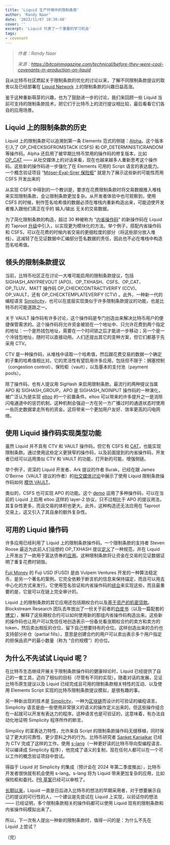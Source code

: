```yaml
---
title: 'Liquid 生产环境中的限制条款'
author: 'Randy Naar'
date: '2023/11/07 10:30:48'
cover: ''
excerpt: 'Liquid 代表了一个重要的学习机会'
tags:
- covenant
---
```



> *作者：Randy Naar*
> 
> *来源：<https://bitcoinmagazine.com/technical/before-they-were-cool-covenants-in-production-on-liquid>*



自从比特币社区燃起关于限制条款的优化的讨论以来，了解不同限制条款提议的取舍以及已经部署在 [Liquid Network](https://blog.liquid.net/) 上的限制条款的兴趣日益高涨。

鉴于这种重新萌芽的兴趣，也为了鼓励进一步的讨论，我们来回顾一些 Liquid 当前可支持的限制条款技术，把它们于比特币上的流行提议相比较，最后看看它们各自的应用场景。

## Liquid 上的限制条款的历史

Liquid 上的限制条款可以追溯到第一条 Elements 范式的侧链：[Alpha](https://blog.blockstream.com/en-covenants-in-elements-alpha/)。这个版本引入了 OP_CHECKSIGFROMSTACK (CSFS) 和 OP_DETERMINISTICRANDOM 等操作码。Alpha 还启用了被早期比特币禁用的操作码的修复版本，比如 [OP_CAT](https://blog.blockstream.com/cat-and-schnorr-tricks-ii/) —— 从社交媒体上的对话来看，现在也越来越多人重新思考这个操作码。这些新的操作码进一步强化了在 Elements 可用的 Script 语言的表达能力。一个概念验证项目 “[Möser-Eyal-Sirer 保险柜](https://maltemoeser.de/paper/covenants.pdf)” 就是为了展示这些新的可能性而用 CSFS 开发出来的

从实现 CSFS 中得到的一个教训是，要求在花费限制条款时将交易数据推入堆栈来实现限制条款，会让限制条款更加复杂。从开发者体验中也可观察到，使用 CSFS 的时候，制作签名哈希值的数据必须在堆栈内重新构造出来，可能迫使开发者推入跟他们真正在乎的 输入/输出 无关的交易数据。

为了简化限制条款的构造，超过 30 种被称为 “[内省操作码](https://glossary.blockstream.com/introspection-opcodes/)” 的新操作码在 Liquid 的 Taproot [升级](https://blog.blockstream.com/tapscript-new-opcodes-reduced-limits-and-covenants/)中引入，以实现更为模块化的方法。举个例子，搭配内省操作码和 CSFS，可以在花费的时候内省交易的更细粒度的部分（将这些部分放入堆栈）。这减轻了在见证数据中汇编部分签名数据的责任，因此也不必在堆栈中构造签名哈希值。

## 领头的限制条款提议

当前，比特币社区正在讨论一大堆可能启用的限制条款提议，包括 SIGHASH_ANYPREVOUT (APO)、OP_TXHASH、CSFS、OP_CAT、OP_TLUV、MATT 操作码 OP_CHECKCONTRACTVERIFY (CCV)、OP_VAULT，还有 OP_CHECKTEMPLATEVERIFY (CTV) 。此外，一种新一代的编程语言 [Simplicity](https://blog.blockstream.com/simplicity-language/)，也可以在底层实现类似于许多限制条款提议的功能，也是比特币的可能道路之一。

关于 VAULT 操作码有许多讨论，这个操作码是专门创造出来解决比特币用户的便捷保管需求的。这个操作码将允许资金被锁在一个地址中、只允许花费到两个指定的地址：一个是热钱包地址，需要在一个时间锁之后才能进一步移动；另一个是一个冷钱包地址，随时可以直接动用。人们还提出其它的变种方案，但它们都基于先采用 CTV。

CTV 是一种操作码，从堆栈中读取一个哈希值，然后跟花费交易的数据一个确定的子集的哈希值相比对。它的灵活性有望启用许多应用，包括但不限于：拥塞控制（congestion control）、保险柜（vault），以及基本的支付池（payment pools）。

除了操作码，也有人提议用 SigHash 来启用限制条款。最流行的两种提议当属 APO 和 SIGHASH_GROUP。APO 是 SIGHASH_NOINPUT 操作码的一种演化，被广泛认为是实现 [eltoo](https://blockstream.com/eltoo.pdf) 的一个前置条件。eltoo 可以带来的许多提升之一是消除闪电通道中的惩罚机制，这种机制会强迫一方在另一方广播过时的通道状态时使用一些历史数据拿走所有的资金。这将带来一个更加用户友好、效率更高的闪电网络。

## 使用 Liquid 操作码实现类型功能

虽然 Liquid 并不具有 CTV 和 VAULT 操作码，但它有 CSFS 和 [CAT](https://blog.blockstream.com/cat-and-schnorr-tricks-i/)，也能实现限制条款。通过使用这些定义更狭窄的操作码，以及前面提到的内省操作码，开发者已经可以运用类似 CTV 和 VAULT 的功能，打开新的可能、增强侧链。

举个例子，资深的 Liquid 开发者、Ark 提议的作者 Burak，已经在跟 James O’Beirne（VAULT 提议的作者）的[社交媒体讨论](https://twitter.com/brqgoo/status/1636394034511101956?s=20)中展示了使用 Liquid 限制条款操作码如何 [模仿 VAULT](https://brqgoo.medium.com/emulating-op-vault-with-elements-opcodes-bdc7d8b0fe71)。

类似的，CSFS 也可实现 APO 的功能。这个 [demo](https://bitcoin.stackexchange.com/questions/89537/how-to-emulate-sighash-noinput-using-checksigfromstackverify) 运用了多种操作码，可以在当前的 Liquid 上启用 eltoo 这样的 layer-2 协议，只不过相比于  APO 的提议用法，其复杂性更多，而且交易的体积也更大。此外，这种构造还无法应用在 Taproot 交易上，这又引入了其自身的额外复杂性。

## 可用的 Liquid 操作码

许多应用已经利用了 Liquid 上的限制条款操作码。一个限制条款的支持者 Steven Roose 最近为此前人们设想的 OP_TXHASH 提议[定义](https://lists.linuxfoundation.org/pipermail/bitcoin-dev/2023-September/021975.html)了一种规范，并在 Liquid 上开发出了一款用于富达债券的[应用](https://github.com/stevenroose/doubletake)。这种限制条款将让资金在交易的见证数据证明了重复花费时销毁。

[Fuji Money](https://fuji.money/) 的 Fuji USD (FUSD) 是由 Vulpem Ventures 开发的一种算法稳定币，是另一个著名的案例。它完全依赖于断言机的信息来保持锚定，而且可以用去中心化的方式来发行。它使用签名验证和内省操作码的[组合](https://vulpem.com/synthetic-asset-smart-contract.pdf)来实现这些，而且最重要的是，它是可以在链上完全审计的。

Liquid 上的限制条款的其它应用还包括期权合约以及[基于资产的机密贷款](https://ruggedbytes.com/articles/ll/#liquidnetwork)。Blockstream Research 团队去年放出了一份关于前者的[白皮书](https://blockstream.com/assets/downloads/pdf/options-whitepaper.pdf)（以及一篇配套的[博文](https://blog.blockstream.com/use-smart-contracts-on-liquid-to-deploy-financial-products/)），解释了这些期权合约可以如何使用新的那组内省操作码构造出来。这些新的操作码也让用户可以免信任地创造表示一份备兑看涨期权合约的卖方和卖方的 token，然后卖出相反的仓位、留下自己想要持有的仓位。这样创造出来的合约也支持部分补仓（partial fills），意思是创建合约的用户可以卖出表示多个用户指定的担保品资产的最小数量（称为 “合约规模”）的仓位。

## 为什么不先试试 Liquid 呢？

在比特币生态继续开展关于限制条款操作码的健康辩论时，Liquid 已经提供了自己的一套工具，迈向了相似的目标（尽管有不同的实现）。随着对话的发展，见证比特币原生提议以及 Liquid 已经完成且可用的限制条款相关特性的互动、以及使用 Elements Script 实现的比特币限制条款提议模拟，是很有趣的事。

另一种新出现的技术是 [Simplicity](https://blog.blockstream.com/simplicity-language/)，一种为[区块链](https://bitcoinmagazine.com/guides/what-is-blockchain)而设计的可验证的编程语言。Simplicity 语言是由一些使用非常狭义的语义的操作定义出来的，但这些操作组合在一起就可以开发有表达力的程序。这种语言也是可验证的，这意味着，有办法自动化地证明 Simplicity 程序所作的断言。

Simpilicy 的富表达力特性，允许来自 Script 的限制条款操作码无缝移植，同时保证了更大的可靠性、更少意料之外的行为。比特币研究者 [Sanket Kanjalkar](https://twitter.com/sanket1729) 已经为 CTV 完成了这样的工作。使用 [s-lang](https://github.com/BlockstreamResearch/s-lang)（一种更好读的比特币导向型编程语言、可以编译成 Simplicity 程序），他完成了语义的复制，现在任何人都可以在一个可以工作的概念验证项目中尝试。

得益于 Liquid 对 Simplicity 的集成（预计会在 2024 年第二季度推出），比特币开发者很快就有机会使用 s-lang。s-lang 将为 Liquid 带来更加复杂的应用，比如保险柜和委托。[PR 草案](https://github.com/ElementsProject/elements/pull/1219)已经可以审核了。

[长期以来](https://twitter.com/adam3us/status/1517945477718847489?s=20)，Liquid 一直是日后进入比特币的想法的早期采用者，对于想要展示自己的提议的可行性的人，一个建议是先尝试在 Liquid 上实现，以验证你的想法 —— 已经证明，多个限制条款相关的操作码都可以使用 Liquid 现有的限制条款和内省操作码模拟出来了。

所以，下一次有人提出一种新的限制条款时，值得一问的是：为什么不先在 Liquid 上尝试？

（完）